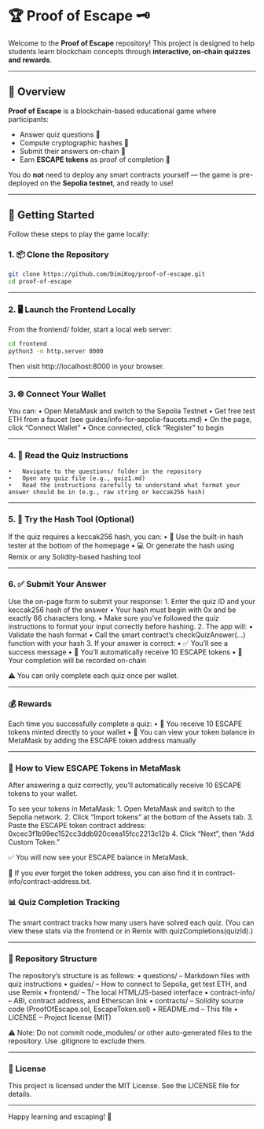 # 🏆 Proof of Escape 🗝️

Welcome to the **Proof of Escape** repository! This project is designed to help students learn blockchain concepts through **interactive, on-chain quizzes and rewards**.

---

## 🚀 Overview

**Proof of Escape** is a blockchain-based educational game where participants:

- Answer quiz questions 🤔
- Compute cryptographic hashes 🔑
- Submit their answers on-chain 🔗
- Earn **ESCAPE tokens** as proof of completion 🎁

You do **not** need to deploy any smart contracts yourself — the game is pre-deployed on the **Sepolia testnet**, and ready to use!

---

## 🧰 Getting Started

Follow these steps to play the game locally:

### 1. 📦 Clone the Repository

```bash
git clone https://github.com/DimiKog/proof-of-escape.git
cd proof-of-escape
```

---

### 2. 🖥️ Launch the Frontend Locally

From the frontend/ folder, start a local web server:

```bash
cd frontend
python3 -m http.server 8000
```
Then visit http://localhost:8000 in your browser.

---

### 3. 🌐 Connect Your Wallet

You can:
	•	Open MetaMask and switch to the Sepolia Testnet
	•	Get free test ETH from a faucet (see guides/info-for-sepolia-faucets.md)
	•	On the page, click “Connect Wallet”
	•	Once connected, click “Register” to begin

---

### 4. 📄 Read the Quiz Instructions
	•	Navigate to the questions/ folder in the repository
	•	Open any quiz file (e.g., quiz1.md)
	•	Read the instructions carefully to understand what format your answer should be in (e.g., raw string or keccak256 hash)

---

### 5. 🧪 Try the Hash Tool (Optional)

If the quiz requires a keccak256 hash, you can:
	•	🧪 Use the built-in hash tester at the bottom of the homepage
	•	💻 Or generate the hash using Remix or any Solidity-based hashing tool

---

### 6. ✅ Submit Your Answer

Use the on-page form to submit your response:
	1.	Enter the quiz ID and your keccak256 hash of the answer
	•	Your hash must begin with 0x and be exactly 66 characters long.
	•	Make sure you’ve followed the quiz instructions to format your input correctly before hashing.
	2.	The app will:
	•	Validate the hash format
	•	Call the smart contract’s checkQuizAnswer(...) function with your hash
	3.	If your answer is correct:
	•	✅ You’ll see a success message
	•	🎁 You’ll automatically receive 10 ESCAPE tokens
	•	📌 Your completion will be recorded on-chain

⚠️ You can only complete each quiz once per wallet.

---

### 💰 Rewards

Each time you successfully complete a quiz:
	•	🎁 You receive 10 ESCAPE tokens minted directly to your wallet
	•	👛 You can view your token balance in MetaMask by adding the ESCAPE token address manually

---

### 👛 How to View ESCAPE Tokens in MetaMask

After answering a quiz correctly, you’ll automatically receive 10 ESCAPE tokens to your wallet.

To see your tokens in MetaMask:
	1.	Open MetaMask and switch to the Sepolia network.
	2.	Click “Import tokens” at the bottom of the Assets tab.
	3.	Paste the ESCAPE token contract address: 0xcec3f1b99ec152cc3ddb920ceea15fcc2213c12b
	4.	Click “Next”, then “Add Custom Token.”

✅ You will now see your ESCAPE balance in MetaMask.

🔎 If you ever forget the token address, you can also find it in contract-info/contract-address.txt.

### 📊 Quiz Completion Tracking

The smart contract tracks how many users have solved each quiz.
(You can view these stats via the frontend or in Remix with quizCompletions(quizId).)

---

### 📂 Repository Structure

The repository’s structure is as follows:
	•	questions/ – Markdown files with quiz instructions
	•	guides/ – How to connect to Sepolia, get test ETH, and use Remix
	•	frontend/ – The local HTML/JS-based interface
	•	contract-info/ – ABI, contract address, and Etherscan link
	•	contracts/ – Solidity source code (ProofOfEscape.sol, EscapeToken.sol)
	•	README.md – This file
	•	LICENSE – Project license (MIT)

⚠️ Note: Do not commit node_modules/ or other auto-generated files to the repository. Use .gitignore to exclude them.

---

### 📜 License

This project is licensed under the MIT License.
See the LICENSE file for details.

---

Happy learning and escaping! 🔐